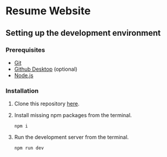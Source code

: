 # Resume Website

## Setting up the development environment

### Prerequisites

- [Git](https://git-scm.com/downloads)
- [Github Desktop](https://desktop.github.com/) (optional)
- [Node.js](https://nodejs.org/en/download/)

### Installation

1. Clone this repository [here](https://github.com/DEEJ4Y/kayal_maam_resume_website).
2. Install missing npm packages from the terminal.

   ```shell
   npm i
   ```

3. Run the development server from the terminal.

   ```shell
   npm run dev
   ```
